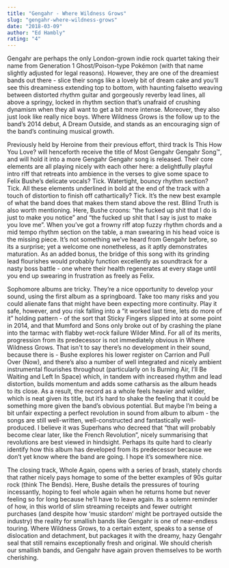 ```yaml
---
title: "Gengahr - Where Wildness Grows"
slug: "gengahr-where-wildness-grows"
date: "2018-03-09"
author: "Ed Hambly"
rating: "4"
---
```


Gengahr are perhaps the only London-grown indie rock quartet taking their name from Generation 1 Ghost/Poison-type Pokémon (with that name slightly adjusted for legal reasons). However, they are one of the dreamiest bands out there - slice their songs like a lovely bit of dream cake and you’ll see this dreaminess extending top to bottom, with haunting falsetto weaving between distorted rhythm guitar and gorgeously reverby lead lines, all above a springy, locked in rhythm section that’s unafraid of crushing dynamism when they all want to get a bit more intense. Moreover, they also just look like really nice boys. Where Wildness Grows is the follow up to the band’s 2014 debut, A Dream Outside, and stands as an encouraging sign of the band’s continuing musical growth.

Previously held by Heroine from their previous effort, third track Is This How You Love? will henceforth receive the title of Most Gengahr Gengahr Song™, and will hold it into a more Gengahr Gengahr song is released. Their core elements are all playing nicely with each other here: a delightfully playful intro riff that retreats into ambience in the verses to give some space to Felix Bushe’s delicate vocals? Tick. Watertight, bouncy rhythm section? Tick. All these elements underlined in bold at the end of the track with a touch of distortion to finish off cathartically? Tick. It’s the new best example of what the band does that makes them stand above the rest. Blind Truth is also worth mentioning. Here, Bushe croons: “the fucked up shit that I do is just to make you notice” and “the fucked up shit that I say is just to make you love me”. When you’ve got a frowny riff atop fuzzy rhythm chords and a mid tempo rhythm section on the table, a man swearing in his head voice is the missing piece. It’s not something we’ve heard from Gengahr before, so its a surprise; yet a welcome one nonetheless, as it aptly demonstrates maturation. As an added bonus, the bridge of this song with its grinding lead flourishes would probably function excellently as soundtrack for a nasty boss battle - one where their health regenerates at every stage until you end up swearing in frustration as freely as Felix.

Sophomore albums are tricky. They’re a nice opportunity to develop your sound, using the first album as a springboard. Take too many risks and you could alienate fans that might have been expecting more continuity. Play it safe, however, and you risk falling into a “it worked last time, lets do more of it” holding pattern - of the sort that Sticky Fingers slipped into at some point in 2014, and that Mumford and Sons only broke out of by crashing the plane into the tarmac with flabby wet-rock failure Wilder Mind. For all of its merits, progression from its predecessor is not immediately obvious in Where Wildness Grows. That isn't to say there’s no development in their sound, because there is - Bushe explores his lower register on Carrion and Pull Over (Now), and there’s also a number of welI integrated and nicely ambient instrumental flourishes throughout (particularly on Is Burning Air, I’ll Be Waiting and Left In Space) which, in tandem with increased rhythm and lead distortion, builds momentum and adds some catharsis as the album heads to its close. As a result, the record as a whole feels heavier and wilder, which is neat given its title, but it’s hard to shake the feeling that it could be something more given the band’s obvious potential. But maybe I’m being a bit unfair expecting a perfect revolution in sound from album to album - the songs are still well-written, well-constructed and fantastically well-produced. I believe it was Superhans who decreed that “that will probably become clear later, like the French Revolution”, nicely summarising that revolutions are best viewed in hindsight. Perhaps its quite hard to clearly identify how this album has developed from its predecessor because we don’t yet know where the band are going. I hope it’s somewhere nice.

The closing track, Whole Again, opens with a series of brash, stately chords that rather nicely pays homage to some of the better examples of 90s guitar rock (think The Bends). Here, Bushe details the pressures of touring incessantly, hoping to feel whole again when he returns home but never feeling so for long because he’ll have to leave again. Its a solemn reminder of how, in this world of slim streaming receipts and fewer outright purchases (and despite how ‘music stardom’ might be portrayed outside the industry) the reality for smallish bands like Gengahr is one of near-endless touring. Where Wildness Grows, to a certain extent, speaks to a sense of dislocation and detachment, but packages it with the dreamy, hazy Gengahr seal that still remains exceptionally fresh and original. We should cherish our smallish bands, and Gengahr have again proven themselves to be worth cherishing.
